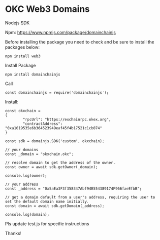 # OKC Web3 Domains

Nodejs SDK

Npm: https://www.npmjs.com/package/domainchainjs

Before installing the package you need to check and be sure to install the packages below:

```
npm install web3 
```

Install Package

```
npm install domainchainjs
```

Call 
```
const domainchainjs = require('domainchainjs');
```

Install:

```
const okxchain = 
{
		"rpcUrl": "https://exchainrpc.okex.org",
		"contractAddress": "0xa1019535e6b364523949eaf45f4b17521c1cb074"		
}

const sdk = domainjs.SDK('custom', okxchain); 

// your domains
const _domain = "okxchain.okc";
	
// resolve domain to get the address of the owner.
const owner = await sdk.getOwner(_domain);

console.log(owner);

// your address
const _address = "0x5aEa3F3f358347Abf94B554389174F966faeEfbB";

// get a domain default from a user's address, requiring the user to set the default domain name initially.
const domain = await sdk.getDomain(_address);

console.log(domain);
```
Pls update test.js for specific instructions

Thanks!



